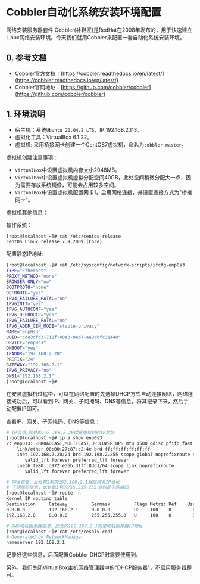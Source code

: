 # Cobbler自动化系统安装环境配置

网络安装服务器套件 Cobbler(补鞋匠)是RedHat在2008年发布的，用于快速建立Linux网络安装环境。今天我们就用Cobbler来配置一套自动化系统安装环境。

## 0. 参考文档

- Cobbler官方文档：[https://cobbler.readthedocs.io/en/latest/](https://cobbler.readthedocs.io/en/latest/)
- Cobbler官网地址：[https://github.com/cobbler/cobbler](https://github.com/cobbler/cobbler)

## 1. 环境说明

- 宿主机：系统`Ubuntu 20.04.2 LTS`，IP:192.168.2.113。
- 虚拟化工具：VirtualBox 6.1.22。
- 虚拟机: 采用桥接网卡创建一个CentOS7虚拟机，命名为`cobbler-master`。

虚拟机创建注意事项：

- `VirtualBox`中设置虚拟机内存大小2048MB。
- `VirtualBox`中设置虚拟机虚拟分配空间40GB，此处空间稍微分配大一点，因为需要存放系统镜像，可能会占用较多空间。
- `VirtualBox`中设置虚拟机配置网卡1，启用网络连接，并设置连接方式为"桥接网卡"。

虚拟机其他信息：

操作系统：

```sh
[root@localhost ~]# cat /etc/centos-release
CentOS Linux release 7.9.2009 (Core)
```

配置静态IP地址:

```sh
[root@localhost ~]# cat /etc/sysconfig/network-scripts/ifcfg-enp0s3 
TYPE="Ethernet"
PROXY_METHOD="none"
BROWSER_ONLY="no"
BOOTPROTO="none"
DEFROUTE="yes"
IPV4_FAILURE_FATAL="no"
IPV6INIT="yes"
IPV6_AUTOCONF="yes"
IPV6_DEFROUTE="yes"
IPV6_FAILURE_FATAL="no"
IPV6_ADDR_GEN_MODE="stable-privacy"
NAME="enp0s3"
UUID="cde3dfd3-712f-40a3-9ab7-aa8d0fc31448"
DEVICE="enp0s3"
ONBOOT="yes"
IPADDR="192.168.2.20"
PREFIX="24"
GATEWAY="192.168.2.1"
IPV6_PRIVACY="no"
DNS1="192.168.2.1"
[root@localhost ~]# 
```

在安装虚拟机过程中，可以在网络配置时先选择DHCP方式自动连接网络，网络连接成功后，可以看到IP、网关、子网掩码、DNS等信息，将其记录下来，然后手动配置IP即可。

查看IP、网关、子网掩码、DNS等信息：

```sh
# IP信息,此处的192.168.2.20就是虚拟机的IP地址
[root@localhost ~]# ip a show enp0s3
2: enp0s3: <BROADCAST,MULTICAST,UP,LOWER_UP> mtu 1500 qdisc pfifo_fast state UP group default qlen 1000
    link/ether 08:00:27:87:c2:4e brd ff:ff:ff:ff:ff:ff
    inet 192.168.2.20/24 brd 192.168.2.255 scope global noprefixroute enp0s3
       valid_lft forever preferred_lft forever
    inet6 fe80::d972:e36b:31ff:8dd1/64 scope link noprefixroute 
       valid_lft forever preferred_lft forever

# 网关信息，此处第2列的192.168.2.1就是网关IP地址
# 子网掩码信息，此处第3列的255.255.255.0则是子网掩码
[root@localhost ~]# route -n
Kernel IP routing table
Destination     Gateway         Genmask         Flags Metric Ref    Use Iface
0.0.0.0         192.168.2.1     0.0.0.0         UG    100    0        0 enp0s3
192.168.2.0     0.0.0.0         255.255.255.0   U     100    0        0 enp0s3

# DNS域名服务器信息，此处的192.168.2.1则是域名服务器IP地址
[root@localhost ~]# cat /etc/resolv.conf 
# Generated by NetworkManager
nameserver 192.168.2.1
```

记录好这些信息，后面配置Cobbler DHCP时需要使用到。



另外，我们关闭VirtualBox主机网络管理器中的"DHCP服务器"，不启用服务器即可。

